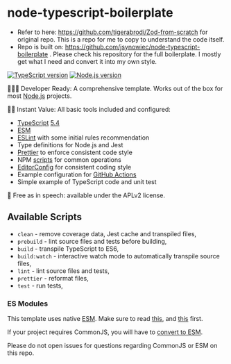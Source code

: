 # node-typescript-boilerplate

- Refer to here: https://github.com/tigerabrodi/Zod-from-scratch for original repo. This is a repo for me to copy to understand the code itself.
- Repo is built on: https://github.com/jsynowiec/node-typescript-boilerplate . Please check his repository for the full boilerplate. I mostly get what I need and convert it into my own style.

[![TypeScript version][ts-badge]][typescript-5-4]
[![Node.js version][nodejs-badge]][nodejs]

👩🏻‍💻 Developer Ready: A comprehensive template. Works out of the box for most [Node.js][nodejs] projects.

🏃🏽 Instant Value: All basic tools included and configured:

- [TypeScript][typescript] [5.4][typescript-5-4]
- [ESM][esm]
- [ESLint][eslint] with some initial rules recommendation
- Type definitions for Node.js and Jest
- [Prettier][prettier] to enforce consistent code style
- NPM [scripts](#available-scripts) for common operations
- [EditorConfig][editorconfig] for consistent coding style
- Example configuration for [GitHub Actions][gh-actions]
- Simple example of TypeScript code and unit test

🤲 Free as in speech: available under the APLv2 license.

## Available Scripts

- `clean` - remove coverage data, Jest cache and transpiled files,
- `prebuild` - lint source files and tests before building,
- `build` - transpile TypeScript to ES6,
- `build:watch` - interactive watch mode to automatically transpile source files,
- `lint` - lint source files and tests,
- `prettier` - reformat files,
- `test` - run tests,

### ES Modules

This template uses native [ESM][esm]. Make sure to read [this][nodejs-esm], and [this][ts47-esm] first.

If your project requires CommonJS, you will have to [convert to ESM][sindresorhus-esm].

Please do not open issues for questions regarding CommonJS or ESM on this repo.

[ts-badge]: https://img.shields.io/badge/TypeScript-5.4-blue.svg
[nodejs-badge]: https://img.shields.io/badge/Node.js->=%2020.9-blue.svg
[nodejs]: https://nodejs.org/dist/latest-v20.x/docs/api/
[typescript]: https://www.typescriptlang.org/
[typescript-5-4]: https://devblogs.microsoft.com/typescript/announcing-typescript-5-4/
[eslint]: https://github.com/eslint/eslint
[prettier]: https://prettier.io
[gh-actions]: https://github.com/features/actions
[esm]: https://developer.mozilla.org/en-US/docs/Web/JavaScript/Guide/Modules
[sindresorhus-esm]: https://gist.github.com/sindresorhus/a39789f98801d908bbc7ff3ecc99d99c
[nodejs-esm]: https://nodejs.org/docs/latest-v16.x/api/esm.html
[ts47-esm]: https://devblogs.microsoft.com/typescript/announcing-typescript-4-7/#esm-nodejs
[editorconfig]: https://editorconfig.org
